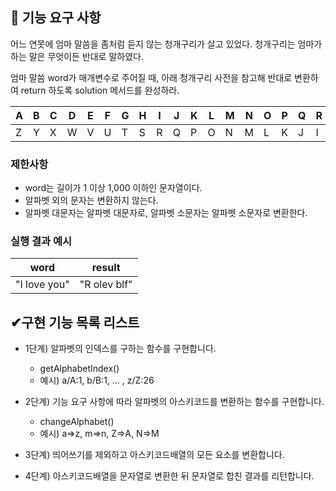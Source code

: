 ## 🚀 기능 요구 사항

어느 연못에 엄마 말씀을 좀처럼 듣지 않는 청개구리가 살고 있었다. 청개구리는 엄마가 하는 말은 무엇이든 반대로 말하였다.

엄마 말씀 word가 매개변수로 주어질 때, 아래 청개구리 사전을 참고해 반대로 변환하여 return 하도록 solution 메서드를 완성하라.

| A   | B   | C   | D   | E   | F   | G   | H   | I   | J   | K   | L   | M   | N   | O   | P   | Q   | R   | S   | T   | U   | V   | W   | X   | Y   | Z   |
| --- | --- | --- | --- | --- | --- | --- | --- | --- | --- | --- | --- | --- | --- | --- | --- | --- | --- | --- | --- | --- | --- | --- | --- | --- | --- |
| Z   | Y   | X   | W   | V   | U   | T   | S   | R   | Q   | P   | O   | N   | M   | L   | K   | J   | I   | H   | G   | F   | E   | D   | C   | B   | A   |

### 제한사항

-   word는 길이가 1 이상 1,000 이하인 문자열이다.
-   알파벳 외의 문자는 변환하지 않는다.
-   알파벳 대문자는 알파벳 대문자로, 알파벳 소문자는 알파벳 소문자로 변환한다.

### 실행 결과 예시

| word         | result       |
| ------------ | ------------ |
| "I love you" | "R olev blf" |

## ✔구현 기능 목록 리스트

-   1단계) 알파벳의 인덱스를 구하는 함수를 구현합니다.

    -   getAlphabetIndex()
    -   예시) a/A:1, b/B:1, ... , z/Z:26

-   2단계) 기능 요구 사항에 따라 알파벳의 아스키코드를 변환하는 함수를 구현합니다.

    -   changeAlphabet()
    -   예시) a=>z, m=>n, Z=>A, N=>M

-   3단계) 띄어쓰기를 제외하고 아스키코드배열의 모든 요소를 변환합니다.
-   4단계) 아스키코드배열을 문자열로 변환한 뒤 문자열로 합친 결과를 리턴합니다.
